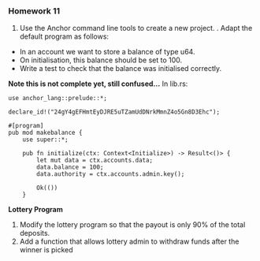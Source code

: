 ### Homework 11
1. Use the Anchor command line tools to create a new project.
. Adapt the default program as follows:
  - In an account we want to store a balance of type u64.
  - On initialisation, this balance should be set to 100.
  - Write a test to check that the balance was initialised correctly.
  
**Note this is not complete yet, still confused...** 
In lib.rs:

```commandline
use anchor_lang::prelude::*;

declare_id!("24gY4gEFHmtEyDJRE5uTZamUdDNrkMmnZ4o5Gn8D3Ehc");

#[program]
pub mod makebalance {
    use super::*;

    pub fn initialize(ctx: Context<Initialize>) -> Result<()> {
        let mut data = ctx.accounts.data;
        data.balance = 100;
        data.authority = ctx.accounts.admin.key();
              
        Ok(())
    }
```

<!--

use anchor_lang::prelude::*;

declare_id!("24gY4gEFHmtEyDJRE5uTZamUdDNrkMmnZ4o5Gn8D3Ehc");

#[program]
pub mod makebalance {
    use super::*;

    pub fn initialize(ctx: Context<Initialize>) -> Result<()> {
        let mut data = ctx.accounts.data.load_init()?;
        data.balance = 100;
        data.authority = *ctx.accounts.initializer.key;
        data.save()?;
       
        Ok(())
    }
    pub fn test_balance(ctx: Context<TestBalance>) -> Result<()> {
        let data = ctx.accounts.initializer.load()?;
        assert_eq!(data.balance, 100, "Balance was not initialized correctly");
        Ok(())
}
}

#[derive(Accounts)]
pub struct Initialize {
    #[account(init, payer = initializer, space = 16)]
    pub data: Account<'info, BalanceData>,
    pub initializer: AccountInfo<'info>,
}

#[derive(Accounts)]
pub struct TestBalance<'info> {
    #[account(mut)]
    pub initializer: Account<'info, BalanceData>,
}

#[account]
pub struct BalanceData {
    pub balance: u64,
    pub authority: Pubkey,
}

#[cfg(test)]
mod tests {
    use super::*;
    use anchor_lang::test::*;

    #[test]
    fn test_initialize() {
        // Prepare the program test environment
        let mut program = ProgramTest::new("makebalance", id(), processor!(initialize));

        // Start the test environment
        let mut context = program.start_with_context().await;

        // Fetch the initialized account
        let account = &context.accounts.initializer;

        // Check that the balance was initialized correctly
        assert_eq!(account.balance, 100);
    }
}
--->

**Lottery Program**
1. Modify the lottery program so that the payout is only 90% of the total deposits.
2. Add a function that allows lottery admin to withdraw funds after the winner is picked